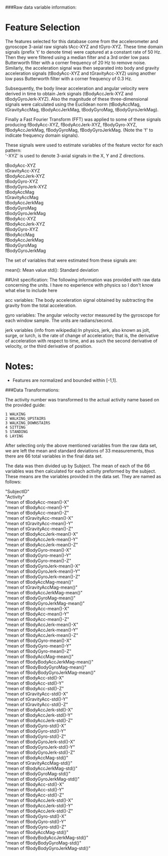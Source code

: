 	
###Raw data variable information:


Feature Selection 
=================

The features selected for this database come from the accelerometer and gyroscope 3-axial raw signals tAcc-XYZ and tGyro-XYZ. These time domain signals (prefix 't' to denote time) were captured at a constant rate of 50 Hz. Then they were filtered using a median filter and a 3rd order low pass Butterworth filter with a corner frequency of 20 Hz to remove noise. Similarly, the acceleration signal was then separated into body and gravity acceleration signals (tBodyAcc-XYZ and tGravityAcc-XYZ) using another low pass Butterworth filter with a corner frequency of 0.3 Hz. 

Subsequently, the body linear acceleration and angular velocity were derived in time to obtain Jerk signals (tBodyAccJerk-XYZ and tBodyGyroJerk-XYZ). Also the magnitude of these three-dimensional signals were calculated using the Euclidean norm (tBodyAccMag, tGravityAccMag, tBodyAccJerkMag, tBodyGyroMag, tBodyGyroJerkMag). 

Finally a Fast Fourier Transform (FFT) was applied to some of these signals producing fBodyAcc-XYZ, fBodyAccJerk-XYZ, fBodyGyro-XYZ, fBodyAccJerkMag, fBodyGyroMag, fBodyGyroJerkMag. (Note the 'f' to indicate frequency domain signals). 

These signals were used to estimate variables of the feature vector for each pattern:  
'-XYZ' is used to denote 3-axial signals in the X, Y and Z directions.

tBodyAcc-XYZ  
tGravityAcc-XYZ  
tBodyAccJerk-XYZ  
tBodyGyro-XYZ  
tBodyGyroJerk-XYZ  
tBodyAccMag  
tGravityAccMag  
tBodyAccJerkMag  
tBodyGyroMag  
tBodyGyroJerkMag  
fBodyAcc-XYZ  
fBodyAccJerk-XYZ  
fBodyGyro-XYZ  
fBodyAccMag  
fBodyAccJerkMag  
fBodyGyroMag  
fBodyGyroJerkMag  

The set of variables that were estimated from these signals are: 

mean(): Mean value
std(): Standard deviation

##Unit specification:
The following information was provided with raw data concerning the units. I have no experience with physics so I don't know what else to include here

acc variables: The body acceleration signal obtained by subtracting the gravity from the total acceleration. 

gyro variables: The angular velocity vector measured by the gyroscope for each window sample. The units are radians/second. 

jerk variables (info from wikipedia):In physics, jerk, also known as jolt, surge, or lurch, is the rate of change of acceleration; that is, the derivative of acceleration with respect to time, and as such the second derivative of velocity, or the third derivative of position.

Notes: 
======
- Features are normalized and bounded within [-1,1].

###Data Transformations:

The activity number was transformed to the actual activity name based on the provided guide:

	1 WALKING
	2 WALKING_UPSTAIRS
	3 WALKING_DOWNSTAIRS
	4 SITTING
	5 STANDING
	6 LAYING

After selecting only the above mentioned variables from the raw data set, we are left the mean and standard deviations of 33 measurements, thus there are 66 total variables in the final data set.

The data was then divided up by Subject. The mean of each of the 66 variables was then calculated for each activity preformed by the subject. These means are the variables provided in the data set. They are named as follows:

"SubjectID"  
"Activity"  
"mean of tBodyAcc-mean()-X"  
"mean of tBodyAcc-mean()-Y"  
"mean of tBodyAcc-mean()-Z"  
"mean of tGravityAcc-mean()-X"  
"mean of tGravityAcc-mean()-Y"  
"mean of tGravityAcc-mean()-Z"  
"mean of tBodyAccJerk-mean()-X"  
"mean of tBodyAccJerk-mean()-Y"  
"mean of tBodyAccJerk-mean()-Z"  
"mean of tBodyGyro-mean()-X"  
"mean of tBodyGyro-mean()-Y"  
"mean of tBodyGyro-mean()-Z"  
"mean of tBodyGyroJerk-mean()-X"  
"mean of tBodyGyroJerk-mean()-Y"  
"mean of tBodyGyroJerk-mean()-Z"  
"mean of tBodyAccMag-mean()"  
"mean of tGravityAccMag-mean()"  
"mean of tBodyAccJerkMag-mean()"  
"mean of tBodyGyroMag-mean()"  
"mean of tBodyGyroJerkMag-mean()"  
"mean of fBodyAcc-mean()-X"  
"mean of fBodyAcc-mean()-Y"  
"mean of fBodyAcc-mean()-Z"  
"mean of fBodyAccJerk-mean()-X"  
"mean of fBodyAccJerk-mean()-Y"  
"mean of fBodyAccJerk-mean()-Z"  
"mean of fBodyGyro-mean()-X"  
"mean of fBodyGyro-mean()-Y"  
"mean of fBodyGyro-mean()-Z"  
"mean of fBodyAccMag-mean()"  
"mean of fBodyBodyAccJerkMag-mean()"  
"mean of fBodyBodyGyroMag-mean()"  
"mean of fBodyBodyGyroJerkMag-mean()"  
"mean of tBodyAcc-std()-X"  
"mean of tBodyAcc-std()-Y"  
"mean of tBodyAcc-std()-Z"  
"mean of tGravityAcc-std()-X"  
"mean of tGravityAcc-std()-Y"  
"mean of tGravityAcc-std()-Z"  
"mean of tBodyAccJerk-std()-X"  
"mean of tBodyAccJerk-std()-Y"  
"mean of tBodyAccJerk-std()-Z"  
"mean of tBodyGyro-std()-X"  
"mean of tBodyGyro-std()-Y"  
"mean of tBodyGyro-std()-Z"  
"mean of tBodyGyroJerk-std()-X"  
"mean of tBodyGyroJerk-std()-Y"  
"mean of tBodyGyroJerk-std()-Z"  
"mean of tBodyAccMag-std()"  
"mean of tGravityAccMag-std()"  
"mean of tBodyAccJerkMag-std()"  
"mean of tBodyGyroMag-std()"  
"mean of tBodyGyroJerkMag-std()"  
"mean of fBodyAcc-std()-X"  
"mean of fBodyAcc-std()-Y"  
"mean of fBodyAcc-std()-Z"  
"mean of fBodyAccJerk-std()-X"  
"mean of fBodyAccJerk-std()-Y"  
"mean of fBodyAccJerk-std()-Z"  
"mean of fBodyGyro-std()-X"  
"mean of fBodyGyro-std()-Y"  
"mean of fBodyGyro-std()-Z"  
"mean of fBodyAccMag-std()"  
"mean of fBodyBodyAccJerkMag-std()"  
"mean of fBodyBodyGyroMag-std()"  
"mean of fBodyBodyGyroJerkMag-std()"  



